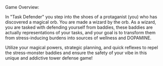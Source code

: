 Game Overview:

In "Task Defender" you step into the shoes of a protaganist (you) who has discovered a magical orb. You are made a wizard by the orb. As a wizard, you are tasked with defending yourself from baddies, these baddies are actually representations of your tasks, and your goal is to transform them from stress-inducing burdens into sources of wellness and DOPAMINE.

Utilize your magical powers, strategic planning, and quick reflexes to repel the stress-monster baddies and ensure the safety of your vibe in this unique and addictive tower defense game!
